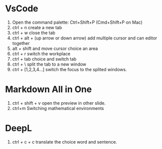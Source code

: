 # VsCode
1. Open the command palette: Ctrl+Shift+P (Cmd+Shift+P on Mac)
2. ctrl + n  create a new tab
3. ctrl + w  close the tab
4. ctrl + alt + (up arrow or down arrow) add multiple cursor and can editor together
5. alt + shift and move cursor choice an area
6. ctrl + r switch the workplace
7. ctrl + tab choice and switch tab
8. ctrl + \  split the tab to a new window
9. ctrl + [1,2,3,4...] switch the focus to the splited windows.


# Markdown All in One
1. ctrl + shift + v open the preview in other slide.
2. ctrl+m Switching mathematical environments

# DeepL
1. ctrl + c + c  translate the choice word and sentence.